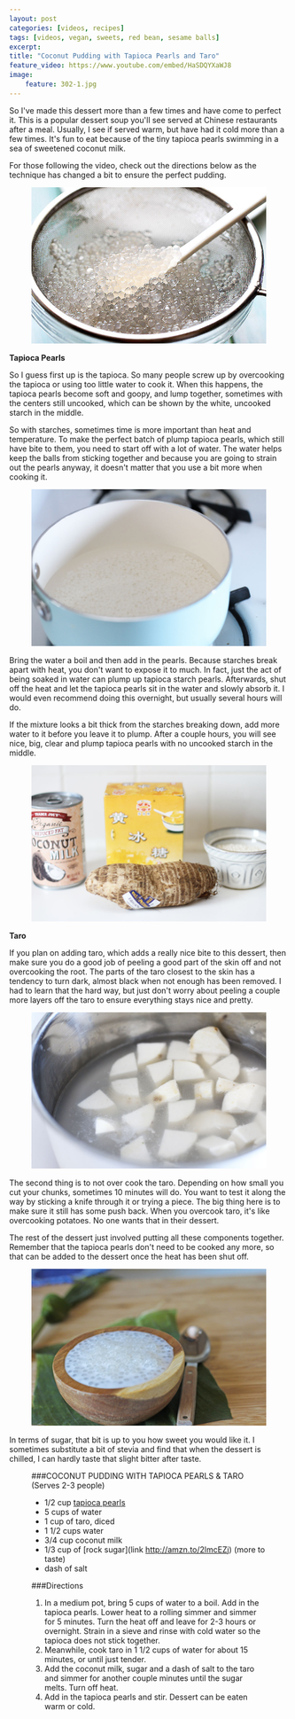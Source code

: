 ```yaml
---
layout: post
categories: [videos, recipes]
tags: [videos, vegan, sweets, red bean, sesame balls]
excerpt: 
title: "Coconut Pudding with Tapioca Pearls and Taro"
feature_video: https://www.youtube.com/embed/HaSDQYXaWJ8
image:
    feature: 302-1.jpg
---
```


So I've made this dessert more than a few times and have come to perfect it.  This is a popular dessert soup you'll see served at Chinese restaurants after a meal.  Usually, I see if served warm, but have had it cold more than a few times.  It's fun to eat because of the tiny tapioca pearls swimming in a sea of sweetened coconut milk.

For those following the video, check out the directions below as the technique has changed a bit to ensure the perfect pudding.



<figure>
    <img src="/images/302-5.jpg">
</figure> 

**Tapioca Pearls**

So I guess first up is the tapioca.  So many people screw up by overcooking the tapioca or using too little water to cook it.  When this happens, the tapioca pearls become soft and goopy, and lump together, sometimes with the centers still uncooked, which can be shown by the white, uncooked starch in the middle.

So with starches, sometimes time is more important than heat and temperature.  To make the perfect batch of plump tapioca pearls, which still have bite to them, you need to start off with a lot of water.  The water helps keep the balls from sticking together and because you are going to strain out the pearls anyway, it doesn't matter that you use a bit more when cooking it.

<figure>
    <img src="/images/302-3.jpg">
</figure>

Bring the water a boil and then add in the pearls.  Because starches break apart with heat, you don't want to expose it to much.  In fact, just the act of being soaked in water can plump up tapioca starch pearls.  Afterwards, shut off the heat and let the tapioca pearls sit in the water and slowly absorb it.  I would even recommend doing this overnight, but usually several hours will do.  

If the mixture looks a bit thick from the starches breaking down, add more water to it before you leave it to plump.  After a couple hours, you will see nice, big, clear and plump tapioca pearls with no uncooked starch in the middle.

<figure>
    <img src="/images/302-2.jpg">
</figure>

**Taro**

If you plan on adding taro, which adds a really nice bite to this dessert, then make sure you do a good job of peeling a good part of the skin off and not overcooking the root.  The parts of the taro closest to the skin has a tendency to turn dark, almost black when not enough has been removed.  I had to learn that the hard way, but just don't worry about peeling a couple more layers off the taro to ensure everything stays nice and pretty.

<figure>
    <img src="/images/302-4.jpg">
</figure>

The second thing is to not over cook the taro.  Depending on how small you cut your chunks, sometimes 10 minutes will do.  You want to test it along the way by sticking a knife through it or trying a piece.  The big thing here is to make sure it still has some push back.  When you overcook taro, it's like overcooking potatoes.  No one wants that in their dessert.

The rest of the dessert just involved putting all these components together.  Remember that the tapioca pearls don't need to be cooked any more, so that can be added to the dessert once the heat has been shut off.

<figure>
    <img src="/images/302-6.jpg">
</figure>

In terms of sugar, that bit is up to you how sweet you would like it.  I sometimes substitute a bit of stevia and find that when the dessert is chilled, I can hardly taste that slight bitter after taste.


<figure class="ingredients" markdown="1">

###COCONUT PUDDING WITH TAPIOCA PEARLS & TARO 
(Serves 2-3 people)

- 1/2 cup [tapioca pearls](http://amzn.to/2lrjsbo)
- 5 cups of water 
- 1 cup of taro,  diced
- 1 1/2 cups water 
- 3/4 cup coconut milk 
- 1/3 cup of [rock sugar](link http://amzn.to/2lmcEZj) (more to taste)
- dash of salt



</figure>

<figure class="directions" markdown="1">

###Directions

1. In a medium pot, bring 5 cups of water to a boil.  Add in the tapioca pearls.  Lower heat to a rolling simmer and simmer for 5 minutes.  Turn the heat off and leave for 2-3 hours or overnight.  Strain in a sieve and rinse with cold water so the tapioca does not stick together.
2. Meanwhile, cook taro in 1 1/2 cups of water for about 15 minutes, or until just tender.  
3. Add the coconut milk, sugar and a dash of salt to the taro and simmer for another couple minutes until the sugar melts.  Turn off heat.
4. Add in the tapioca pearls and stir.  Dessert can be eaten warm or cold.
</figure>
